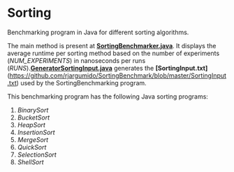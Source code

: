 # Sorting
Benchmarking program in Java for different sorting algorithms.

The main method is present at **[SortingBenchmarker.java](https://github.com/rjargumido/SortingBenchmark/blob/master/src/SortingBenchmarker.java)**. It displays the average runtime per sorting method based on the number of experiments (*NUM_EXPERIMENTS*) in nanoseconds per runs (*RUNS*).**[GeneratorSortingInput.java](https://github.com/rjargumido/SortingBenchmark/blob/master/src/GeneratorSortingInput.java)** generates the **[SortingInput.txt]**(https://github.com/rjargumido/SortingBenchmark/blob/master/SortingInput.txt) used by the SortingBenchmarking program.

This benchmarking program has the following Java sorting programs:

1. *BinarySort*
2. *BucketSort*
3. *HeapSort*
4. *InsertionSort*
5. *MergeSort*
6. *QuickSort*
7. *SelectionSort*
8. *ShellSort*

